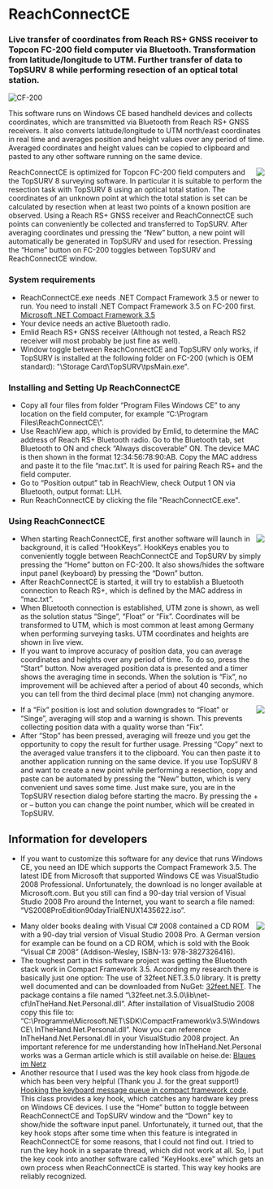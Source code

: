# ReachConnectCE
### Live transfer of coordinates from Reach RS+ GNSS receiver to Topcon FC-200 field computer via Bluetooth. Transformation from latitude/longitude to UTM. Further transfer of data to TopSURV 8 while performing resection of an optical total station.

![CF-200](https://user-images.githubusercontent.com/21182528/65868490-a1b3b300-e378-11e9-9165-5073fd31eb14.jpg)

This software runs on Windows CE based handheld devices and collects coordinates, which are transmitted via Bluetooth from Reach RS+ GNSS receivers. It also converts latitude/longitude to UTM north/east coordinates in real time and averages position and height values over any period of time. Averaged coordinates and height values can be copied to clipboard and pasted to any other software running on the same device.

<img align="right" src="https://user-images.githubusercontent.com/21182528/65906050-0a734d80-e3c2-11e9-8821-81d46e5e0385.jpeg">
ReachConnectCE is optimized for Topcon FC-200 field computers and the TopSURV 8 surveying software. In particular it is suitable to perform the resection task with TopSURV 8 using an optical total station. The coordinates of an unknown point at which the total station is set can be calculated by resection when at least two points of a known position are observed. Using a Reach RS+ GNSS receiver and ReachConnectCE such points can conveniently be collected and transferred to TopSURV. After averaging coordinates und pressing the “New” button, a new point will automatically be generated in TopSURV and used for resection. Pressing the “Home” button on FC-200 toggles between TopSURV and ReachConnectCE window.

### System requirements
* ReachConnectCE.exe needs .NET Compact Framework 3.5 or newer to run. You need to install .NET Compact Framework 3.5 on FC-200 first. [Microsoft .NET Compact Framework 3.5](https://www.microsoft.com/en-us/download/details.aspx?id=65)
* Your device needs an active Bluetooth radio.
* Emlid Reach RS+ GNSS receiver (Although not tested, a Reach RS2 receiver will most probably be just fine as well).
* Window toggle between ReachConnectCE and TopSURV only works, if TopSURV is installed at the following folder on FC-200 (which is OEM standard): "\Storage Card\TopSURV\tpsMain.exe".

### Installing and Setting Up ReachConnectCE
* Copy all four files from folder “Program Files Windows CE” to any location on the field computer, for example “C:\Program Files\ReachConnectCE\”.
* Use ReachView app, which is provided by Emlid, to determine the MAC address of Reach RS+ Bluetooth radio. Go to the Bluetooth tab, set Bluetooth to ON and check “Always discoverable” ON. The device MAC is then shown in the format 12:34:56:78:90:AB. Copy the MAC address and paste it to the file “mac.txt”. It is used for pairing Reach RS+ and the field computer.
* Go to “Position output” tab in ReachView, check Output 1 ON via Bluetooth, output format: LLH.
* Run ReachConnectCE by clicking the file "ReachConnectCE.exe".

### Using ReachConnectCE

<img align="right" src="https://user-images.githubusercontent.com/21182528/65905332-aa2fdc00-e3c0-11e9-8dcd-bec897433348.jpg">

* When starting ReachConnectCE, first another software will launch in background, it is called “HookKeys”. HookKeys enables you to conveniently toggle between ReachConnectCE and TopSURV by simply pressing the “Home” button on FC-200. It also shows/hides the software input panel (keyboard) by pressing the “Down” button.
* After ReachConnectCE is started, it will try to establish a Bluetooth connection to Reach RS+, which is defined by the MAC address in “mac.txt”.
* When Bluetooth connection is established, UTM zone is shown, as well as the solution status “Singe”, “Float” or “Fix”. Coordinates will be transformed to UTM, which is most common at least among Germany when performing surveying tasks. UTM coordinates and heights are shown in live view.
* If you want to improve accuracy of position data, you can average coordinates and heights over any period of time. To do so, press the “Start” button. Now averaged position data is presented and a timer shows the averaging time in seconds. When the solution is “Fix”, no improvement will be achieved after a period of about 40 seconds, which you can tell from the third decimal place (mm) not changing anymore.

<img align="right" src="https://user-images.githubusercontent.com/21182528/65902356-879ac480-e3ba-11e9-8b6a-19cd81ec447f.jpg">

* If a “Fix” position is lost and solution downgrades to “Float” or “Singe”, averaging will stop and a warning is shown. This prevents collecting position data with a quality worse than “Fix”.
* After “Stop” has been pressed, averaging will freeze und you get the opportunity to copy the result for further usage. Pressing “Copy” next to the averaged value transfers it to the clipboard. You can then paste it to another application running on the same device. If you use TopSURV 8 and want to create a new point while performing a resection, copy and paste can be automated by pressing the “New” button, which is very convenient und saves some time. Just make sure, you are in the TopSURV resection dialog before starting the macro. By pressing the + or – button you can change the point number, which will be created in TopSURV.

## Information for developers
* If you want to customize this software for any device that runs Windows CE, you need an IDE which supports the Compact Framework 3.5. The latest IDE from Microsoft that supported Windows CE was VisualStudio 2008 Professional. Unfortunately, the download is no longer available at Microsoft.com. But you still can find a 90-day trial version of Visual Studio 2008 Pro around the Internet, you want to search a file named: “VS2008ProEdition90dayTrialENUX1435622.iso”.

<img align="right" src="https://user-images.githubusercontent.com/21182528/65940985-34605a80-e42a-11e9-9642-652b856e0aba.jpg">
                        
* Many older books dealing with Visual C# 2008 contained a CD ROM with a 90-day trial version of Visual Studio 2008 Pro. A German version for example can be found on a CD ROM, which is sold with the Book “Visual C# 2008” (Addison-Wesley, ISBN-13: 978-3827326416).
* The toughest part in this software project was getting the Bluetooth stack work in Compact Framework 3.5. According my research there is basically just one option: The use of 32feet.NET.3.5.0 library. It is pretty well documented and can be downloaded from NuGet: [32feet.NET](https://www.nuget.org/packages/32feet.NET). The package contains a file named “\32feet.net.3.5.0\lib\net-cf\InTheHand.Net.Personal.dll”. After installation of VisualStudio 2008 copy this file to: “C:\Programme\Microsoft.NET\SDK\CompactFramework\v3.5\WindowsCE\ InTheHand.Net.Personal.dll”. Now you can reference InTheHand.Net.Personal.dll in your VisualStudio 2008 project.
An important reference for me understanding how InTheHand.Net.Personal works was a German article which is still available on heise.de: [Blaues im Netz](https://www.heise.de/ix/artikel/Blaues-im-Netz-794702.html)
* Another resource that I used was the key hook class from hjgode.de which has been very helpful (Thank you J. for the great support!) [Hooking the keyboard message queue in compact framework code](http://www.hjgode.de/wp/2009/12/04/hooking-the-keyboard-message-queue-in-compact-framework-code). This class provides a key hook, which catches any hardware key press on Windows CE devices. I use the “Home” button to toggle between ReachConnectCE and TopSURV window and the “Down” key to show/hide the software input panel. Unfortunately, it turned out, that the key hook stops after some time when this feature is integrated in ReachConnectCE for some reasons, that I could not find out. I tried to run the key hook in a separate thread, which did not work at all. So, I put the key cook into another software called “KeyHooks.exe” which gets an own process when ReachConnectCE is started. This way key hooks are reliably recognized. 



